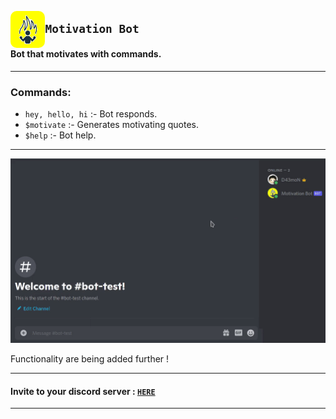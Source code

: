 
<img
     src ='Assets/icon.jpg' 
     align="left"     
     raw = true
     width=11% 
     style="border-radius: 10px;"
     />

## ` Motivation Bot `

#### Bot that motivates with commands.

---
### Commands:

* `hey, hello, hi` :- Bot responds.
* `$motivate` :- Generates motivating quotes.
* `$help` :- Bot help.

---

<img src = 'https://github.com/Saphall/Discord-bot/blob/main/Assets/Bot%20Test.gif' >

Functionality are being added further !

---

#### Invite to your discord server : <a href = 'https://discord.com/api/oauth2/authorize?client_id=856722297355370496&permissions=2148001856&scope=bot' target="_blank" > `HERE` </a>

---
